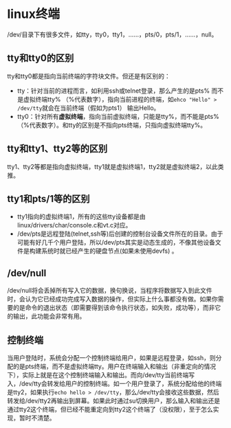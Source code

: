 # linux终端

/dev/目录下有很多文件，如tty，tty0，tty1，……，pts/0，pts/1，……，null。

## tty和tty0的区别
tty和tty0都是指向当前终端的字符块文件。但还是有区别的：
* tty：针对当前的进程而言，如利用ssh或telnet登录，那么产生的是pts% 而不是虚拟终端tty% （%代表数字），指向当前进程的终端，如`ehco "Hello" > /dev/tty`就会在当前终端（假如为pts1） 输出Hello。
* tty0：针对所有**虚拟终端**，指向当前虚拟终端，只能是tty%，而不能是pts%（%代表数字）。和tty的区别是不指向pts终端，只指向虚拟终端tty%。

## tty和tty1、tty2等的区别
tty1、tty2等都是指向虚拟终端，tty1就是虚拟终端1，tty2就是虚拟终端2，以此类推。

## tty1和pts/1等的区别
* tty1指向的虚拟终端1，所有的这些tty设备都是由linux/drivers/char/console.c和vt.c对应。
* /dev/pts是远程登陆(telnet,ssh等)后创建的控制台设备文件所在的目录。由于可能有好几千个用户登陆，所以/dev/pts其实是动态生成的，不像其他设备文件是构建系统时就已经产生的硬盘节点(如果未使用devfs) 。

## /dev/null
/dev/null将会丢掉所有写入它的数据，换句换说，当程序将数据写入到此文件时，会认为它已经成功完成写入数据的操作，但实际上什么事都没有做。如果你需要的是命令的退出状态（即需要得到该命令执行状态，如失败，成功等），而非它的输出，此功能会非常有用。

## 控制终端
当用户登陆时，系统会分配一个控制终端给用户，如果是远程登录，如ssh，则分配的是pts终端，而不是虚拟终端tty。用户在终端输入和输出（非重定向的情况下），实际上就是在这个控制终端输入和输出。而向/dev/tty当前终端写入，/dev/tty会转发给用户的控制终端。如一个用户登录了，系统分配给他的终端是tty2，如果执行`echo hello > /dev/tty`，那么/dev/tty会接收这些数据，然后转发给/dev/tty2再输出到屏幕。如果此时通过su切换用户，那么输入和输出还是通过tty2这个终端，但已经不能重定向到tty2这个终端了（没权限），至于怎么实现，暂时不清楚。